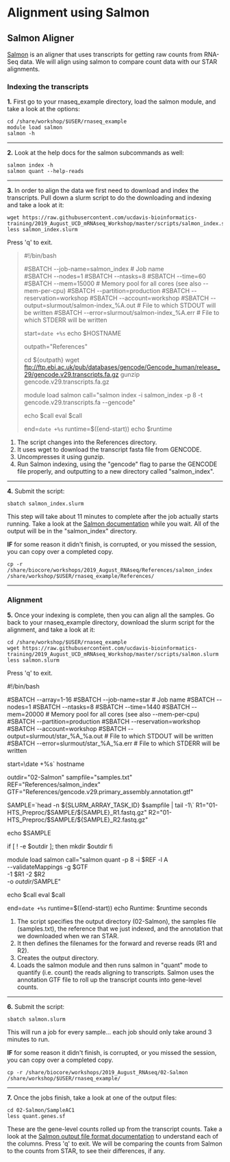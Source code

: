 # Alignment using Salmon

## Salmon Aligner
[Salmon](https://salmon.readthedocs.io/en/latest/salmon.html) is an aligner that uses transcripts for getting raw counts from RNA-Seq data. We will align using salmon to compare count data with our STAR alignments.

### Indexing the transcripts

**1\.** First go to your rnaseq_example directory, load the salmon module, and take a look at the options:

	cd /share/workshop/$USER/rnaseq_example
	module load salmon
	salmon -h

-----

**2\.** Look at the help docs for the salmon subcommands as well:

	salmon index -h
	salmon quant --help-reads

-----

**3\.** In order to align the data we first need to download and index the transcripts. Pull down a slurm script to do the downloading and indexing and take a look at it:

	wget https://raw.githubusercontent.com/ucdavis-bioinformatics-training/2019_August_UCD_mRNAseq_Workshop/master/scripts/salmon_index.slurm
	less salmon_index.slurm

Press 'q' to exit.

> #!/bin/bash
>
> #SBATCH --job-name=salmon_index # Job name<br>
> #SBATCH --nodes=1
> #SBATCH --ntasks=8
> #SBATCH --time=60
> #SBATCH --mem=15000 # Memory pool for all cores (see also --mem-per-cpu)
> #SBATCH --partition=production
> #SBATCH --reservation=workshop
> #SBATCH --account=workshop
> #SBATCH --output=slurmout/salmon-index_%A.out # File to which STDOUT will be written
> #SBATCH --error=slurmout/salmon-index_%A.err # File to which STDERR will be written
>
> start=`date +%s`
> echo $HOSTNAME
>
> outpath="References"
>
> cd ${outpath}
> wget ftp://ftp.ebi.ac.uk/pub/databases/gencode/Gencode_human/release_29/gencode.v29.transcripts.fa.gz
> gunzip gencode.v29.transcripts.fa.gz
>
> module load salmon
> call="salmon index -i salmon_index -p 8 -t gencode.v29.transcripts.fa --gencode"
>
> echo $call
> eval $call
>
> end=`date +%s`
> runtime=$((end-start))
> echo $runtime

1. The script changes into the References directory.
1. It uses wget to download the transcript fasta file from GENCODE.
1. Uncompresses it using gunzip.
1. Run Salmon indexing, using the "gencode" flag to parse the GENCODE file properly, and outputting to a new directory called "salmon_index".

-----

**4\.** Submit the script:

	sbatch salmon_index.slurm

This step will take about 11 minutes to complete after the job actually starts running. Take a look at the [Salmon documentation](https://salmon.readthedocs.io/en/latest/salmon.html) while you wait. All of the output will be in the "salmon_index" directory.

**IF** for some reason it didn't finish, is corrupted, or you missed the session, you can copy over a completed copy.

	cp -r /share/biocore/workshops/2019_August_RNAseq/References/salmon_index /share/workshop/$USER/rnaseq_example/References/

-----

### Alignment

**5\.** Once your indexing is complete, then you can align all the samples. Go back to your rnaseq_example directory, download the slurm script for the alignment, and take a look at it:

	cd /share/workshop/$USER/rnaseq_example
	wget https://raw.githubusercontent.com/ucdavis-bioinformatics-training/2019_August_UCD_mRNAseq_Workshop/master/scripts/salmon.slurm
	less salmon.slurm

Press 'q' to exit.

#!/bin/bash

#SBATCH --array=1-16
#SBATCH --job-name=star # Job name
#SBATCH --nodes=1
#SBATCH --ntasks=8
#SBATCH --time=1440
#SBATCH --mem=20000 # Memory pool for all cores (see also --mem-per-cpu)
#SBATCH --partition=production
#SBATCH --reservation=workshop
#SBATCH --account=workshop
#SBATCH --output=slurmout/star_%A_%a.out # File to which STDOUT will be written
#SBATCH --error=slurmout/star_%A_%a.err # File to which STDERR will be written


start=\date +%s\`
hostname

outdir="02-Salmon"
sampfile="samples.txt"
REF="References/salmon_index"
GTF="References/gencode.v29.primary_assembly.annotation.gtf"

SAMPLE=\`head -n ${SLURM_ARRAY_TASK_ID} $sampfile | tail -1\`
R1="01-HTS_Preproc/$SAMPLE/${SAMPLE}_R1.fastq.gz"
R2="01-HTS_Preproc/$SAMPLE/${SAMPLE}_R2.fastq.gz"

echo $SAMPLE

if [ ! -e $outdir ]; then
    mkdir $outdir
fi

module load salmon
call="salmon quant -p 8 -i $REF -l A \
--validateMappings -g $GTF \
-1 $R1 -2 $R2 \
-o $outdir/$SAMPLE"

echo $call
eval $call

end=`date +%s`
runtime=$((end-start))
echo Runtime: $runtime seconds

1. The script specifies the output directory (02-Salmon), the samples file (samples.txt), the reference that we just indexed, and the annotation that we downloaded when we ran STAR.
1. It then defines the filenames for the forward and reverse reads (R1 and R2).
1. Creates the output directory.
1. Loads the salmon module and then runs salmon in "quant" mode to quantify (i.e. count) the reads aligning to transcripts. Salmon uses the annotation GTF file to roll up the transcript counts into gene-level counts.

-----

**6\.** Submit the script:

	sbatch salmon.slurm

This will run a job for every sample... each job should only take around 3 minutes to run.

**IF** for some reason it didn't finish, is corrupted, or you missed the session, you can copy over a completed copy.

	cp -r /share/biocore/workshops/2019_August_RNAseq/02-Salmon /share/workshop/$USER/rnaseq_example/

-----

**7\.** Once the jobs finish, take a look at one of the output files:

	cd 02-Salmon/SampleAC1
	less quant.genes.sf

These are the gene-level counts rolled up from the transcript counts. Take a look at the [Salmon output file format documentation](https://salmon.readthedocs.io/en/latest/file_formats.html#fileformats) to understand each of the columns. Press 'q' to exit. We will be comparing the counts from Salmon to the counts from STAR, to see their differences, if any.